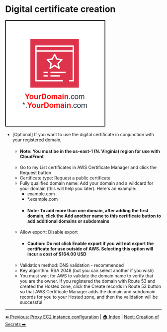 # Digital certificate creation
![Owncast-Certificate_Manager.drawio.svg](/Images/Owncast-Certificate_Manager.drawio.svg)

- [Optional] If you want to use the digital certificate in conjunction with your registered domain,
  - #### Note: You must be in the us-east-1 (N. Virginia) region for use with CloudFront
  - Go to my List certificates in AWS Certificate Manager and click the Request button
  - Certificate type: Request a public certificate
  - Fully qualified domain name: Add your domain and a wildcard for your domain (this will help you later). Here's an example:
    - example.com
    - *.example.com
    - #### Note: To add more than one domain, after adding the first domain, click the Add another name to this certificate button to add additional domains or subdomains
  - Allow export: Disable export
    - #### Caution: Do not click Enable export if you will not export the certificate for use outside of AWS. Selecting this option will incur a cost of $164.00 USD
  - Validation method: DNS validation - recommended
  - Key algorithm: RSA 2048 (but you can select another if you wish)
  - You must wait for AWS to validate the domain name to verify that you are the owner. If you registered the domain with Route 53 and created the Hosted zone, click the Create records in Route 53 button so that AWS Certificate Manager adds the domain and subdomain records for you to your Hosted zone, and then the validation will be successful

---
[⬅️ Previous: Proxy EC2 instance configuration](07-Route53.md) | [🏠 Index](../README.md) | [Next: Creation of Secrets ➡️](09-Secrets.md)